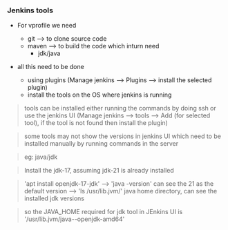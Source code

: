 ### Jenkins tools
* For vprofile we need
    - git --> to clone source code
    - maven --> to build the code which inturn need
        * jdk/java
    
* all this need to be done 
    - using plugins (Manage jenkins --> Plugins --> install the selected plugin)
    - install the tools on the OS where jenkins is running
> tools can be installed either running the commands by doing ssh or use the jenkins UI (Manage jenkins --> tools --> Add (for selected tool), if the tool is not found then install the plugin)

> some tools may not show the versions in jenkins UI which need to be installed manually by running commands in the server

> eg: java/jdk

> Install the jdk-17, assuming jdk-21 is already installed

> 'apt install openjdk-17-jdk' --> 'java -version' can see the 21 as the default version --> 'ls /usr/lib.jvm/' java home directory, can see the installed jdk versions

> so the JAVA_HOME required for jdk tool in JEnkins UI is '/usr/lib.jvm/java-<version>-openjdk-amd64'